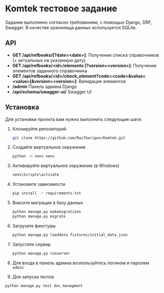 # Komtek тестовое задание
Задание выполнено согласно требованиям, с помощью Django, DRF, Swagger. В качестве хранилища данных используется SQLite.
## API

- **GET /api/refbooks/[?date=\<date\>]**: Получение списка справочников (+ актуальных на указанную дату)
- **GET /api/refbooks/\<id\>/elements [?version=\<version\>]**: Получение элементов заданного справочника
- **GET /api/refbooks/\<id\>/check_element?code=\<code\>&value=\<value\>[&version=\<version\>]**: Валидация элементов
- **/admin** Панель админа Django 
- **/api/schema/swagger-ui/** Swagger UI
## Установка

Для установки проекта вам нужно выполнить следующие шаги:

1. Клонируйте репозиторий
   ```bash
   git clone https://github.com/RaifGaripov/Komtek.git
   ```
2. Создайте виртуальное окружение
   ```bash
   python -m venv venv
   ```
3. Активируйте виртуальное окружение (в Windows)
   ```bash
   venv\Scripts\activate
   ```
4. Установите зависимости
   ```bash
   pip install -r requirements.txt
   ```
6. Внесите миграции в базу данных
   ```bash
   python manage.py makemigrations
   python manage.py migrate
   ``` 
7. Загрузите фикстуры
   ```bash
   python manage.py loaddata fixtures/initial_data.json 
   ```
8. Запустите сервер
   ```bash
   python manage.py runserver
   ```
9. Для входа в панель админа возпользуйтесь логином и паролем `admin`

10. Для запуска тестов
   ```bash
   python manage.py test doc_managment
   ```
